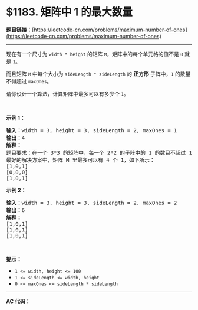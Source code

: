 # $1183. 矩阵中 1 的最大数量

**题目链接：**[https://leetcode-cn.com/problems/maximum-number-of-ones](https://leetcode-cn.com/problems/maximum-number-of-ones)

---

<div class="content__1Y2H">
 <div class="notranslate">
  <p>现在有一个尺寸为 <code>width * height</code>&nbsp;的矩阵&nbsp;<code>M</code>，矩阵中的每个单元格的值不是&nbsp;<code>0</code>&nbsp;就是&nbsp;<code>1</code>。</p> 
  <p>而且矩阵 <code>M</code> 中每个大小为&nbsp;<code>sideLength * sideLength</code>&nbsp;的 <strong>正方形</strong> 子阵中，<code>1</code> 的数量不得超过&nbsp;<code>maxOnes</code>。</p> 
  <p>请你设计一个算法，计算矩阵中最多可以有多少个 <code>1</code>。</p> 
  <p>&nbsp;</p> 
  <p><strong>示例 1：</strong></p> 
  <pre class="language-text"><strong>输入：</strong>width = 3, height = 3, sideLength = 2, maxOnes = 1
<strong>输出：</strong>4
<strong>解释：</strong>
题目要求：在一个 3*3 的矩阵中，每一个 2*2 的子阵中的 1 的数目不超过 1 个。
最好的解决方案中，矩阵 M 里最多可以有 4 个 1，如下所示：
[1,0,1]
[0,0,0]
[1,0,1]
</pre> 
  <p><strong>示例 2：</strong></p> 
  <pre class="language-text"><strong>输入：</strong>width = 3, height = 3, sideLength = 2, maxOnes = 2
<strong>输出：</strong>6
<strong>解释：</strong>
[1,0,1]
[1,0,1]
[1,0,1]
</pre> 
  <p>&nbsp;</p> 
  <p><strong>提示：</strong></p> 
  <ul> 
   <li><code>1 &lt;= width, height &lt;= 100</code></li> 
   <li><code>1 &lt;= sideLength &lt;= width, height</code></li> 
   <li><code>0 &lt;= maxOnes &lt;= sideLength * sideLength</code></li> 
  </ul> 
 </div>
</div>

---

**AC 代码：**

```java

```